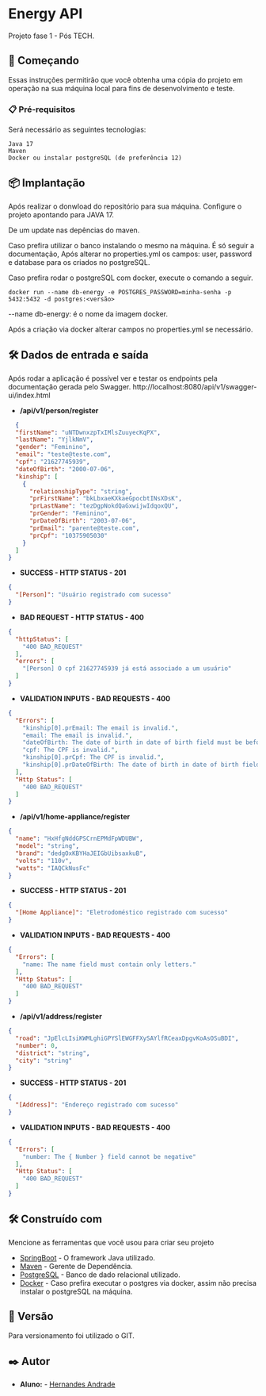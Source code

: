 # Energy API

Projeto fase 1 - Pós TECH.

## 🚀 Começando

Essas instruções permitirão que você obtenha uma cópia do projeto em operação na sua máquina local para fins de desenvolvimento e teste.

### 📋 Pré-requisitos
Será necessário as seguintes tecnologias:
```
Java 17
Maven
Docker ou instalar postgreSQL (de preferência 12)
```

## 📦 Implantação

Após realizar o donwload do repositório para sua máquina. 
Configure o projeto apontando para JAVA 17.

De um update nas depências do maven.

Caso prefira utilizar o banco instalando o mesmo na máquina.
É só seguir a documentação, Após alterar no properties.yml os campos: user, password e database para os criados no postgreSQL.

Caso prefira rodar o postgreSQL com docker, execute o comando a seguir.

```
docker run --name db-energy -e POSTGRES_PASSWORD=minha-senha -p 5432:5432 -d postgres:<versão>
```

 --name db-energy: é o nome da imagem docker.

 Após a criação via docker alterar campos no properties.yml se necessário.

 ## 🛠️ Dados de entrada e saída

 Após rodar a aplicação é possível ver e testar os endpoints pela documentação gerada pelo Swagger.
 http://localhost:8080/api/v1/swagger-ui/index.html

* **/api/v1/person/register**

```json
  {
  "firstName": "uNTDwnxzpTxIMlsZuuyecKqPX",
  "lastName": "YjlkNmV",
  "gender": "Feminino",
  "email": "teste@teste.com",
  "cpf": "21627745939",
  "dateOfBirth": "2000-07-06",
  "kinship": [
    {
      "relationshipType": "string",
      "prFirstName": "bkLbxaeKXkaeGpocbtINsXDsK",
      "prLastName": "tezDgpNokdQaGxwijwIdqoxQU",
      "prGender": "Feminino",
      "prDateOfBirth": "2003-07-06",
      "prEmail": "parente@teste.com",
      "prCpf": "10375905030"
    }
  ]
}
```
* **SUCCESS - HTTP STATUS - 201**

```json
{
  "[Person]": "Usuário registrado com sucesso"
}
```

* **BAD REQUEST - HTTP STATUS - 400**

```json
{
  "httpStatus": [
    "400 BAD_REQUEST"
  ],
  "errors": [
    "[Person] O cpf 21627745939 já está associado a um usuário"
  ]
}
```

* **VALIDATION INPUTS - BAD REQUESTS - 400**

```json
{
  "Errors": [
    "kinship[0].prEmail: The email is invalid.",
    "email: The email is invalid.",
    "dateOfBirth: The date of birth in date of birth field must be before the current date.",
    "cpf: The CPF is invalid.",
    "kinship[0].prCpf: The CPF is invalid.",
    "kinship[0].prDateOfBirth: The date of birth in date of birth field must be before the current date."
  ],
  "Http Status": [
    "400 BAD_REQUEST"
  ]
}
```

* **/api/v1/home-appliance/register**

```json
{
  "name": "HxHfgNddGPSCrnEPMdFpWDUBW",
  "model": "string",
  "brand": "dedgOxKBYHaJEIGbUibsaxkuB",
  "volts": "110v",
  "watts": "IAQCkNusFc"
}
```

* **SUCCESS - HTTP STATUS - 201**

```json
{
  "[Home Appliance]": "Eletrodoméstico registrado com sucesso"
}
```

* **VALIDATION INPUTS - BAD REQUESTS - 400**

```json
{
  "Errors": [
    "name: The name field must contain only letters."
  ],
  "Http Status": [
    "400 BAD_REQUEST"
  ]
}
```

* **/api/v1/address/register**

```json
{
  "road": "JpElcLIsiKWMLghiGPYSlEWGFFXySAYlfRCeaxDpgvKoAsOSuBDI",
  "number": 0,
  "district": "string",
  "city": "string"
}
```

* **SUCCESS - HTTP STATUS - 201**

```json
{
  "[Address]": "Endereço registrado com sucesso"
}
```

* **VALIDATION INPUTS - BAD REQUESTS - 400**

```json
{
  "Errors": [
    "number: The { Number } field cannot be negative"
  ],
  "Http Status": [
    "400 BAD_REQUEST"
  ]
}
```

## 🛠️ Construído com

Mencione as ferramentas que você usou para criar seu projeto

* [SpringBoot](https://docs.spring.io/spring-boot/docs/current/reference/htmlsingle/) - O framework Java utilizado.
* [Maven](https://maven.apache.org/) - Gerente de Dependência.
* [PostgreSQL](https://www.postgresql.org/docs/) - Banco de dado relacional utilizado.
* [Docker](https://hub.docker.com/_/docker-docs) - Caso prefira executar o postgres via docker, assim não precisa instalar o postgreSQL na máquina.

## 📌 Versão

Para versionamento foi utilizado o GIT. 

## ✒️ Autor

* **Aluno:** - [Hernandes Andrade](https://github.com/HernandesHD)


